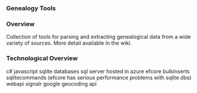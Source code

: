 ### Genealogy Tools

### Overview
Collection of tools for parsing and extracting genealogical data from a wide variety of sources. More detail available in the wiki.

### Technological Overview
c#
javascript
sqlite databases 
sql server hosted in azure
efcore
bulkinserts
sqlitecommands (efcore has serious performance problems with sqlite dbs)
webapi
signalr
google geocoding api
